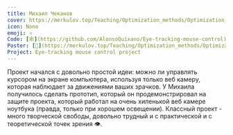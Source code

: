 ```yaml
---
title: Михаил Чеканов
cover: https://merkulov.top/Teaching/Optimization_methods/Optimization_methods____/Лучшие_проекты_по_оптимизации_2019/Михаил_Чеканов/chekanov.png
icon: None
emoji: ⭐
Code: [🕸](https://github.com/AlonsoQuixano/Eye-tracking-mouse-control)
Poster: [📎](https://merkulov.top/Teaching/Optimization_methods/Optimization_methods____/Лучшие_проекты_по_оптимизации_2019/Михаил_Чеканов/chekanov.pdf)
Project: Eye-tracking mouse control project
---
```


Проект начался с довольно простой идеи: можно ли управлять курсором на экране компьютера, используя только веб камеру, которая наблюдает за движениями ваших зрачков. У Михаила получилось сделать прототип, который он продемонстрировал на защите проекта, который работал на очень хиленькой веб камере ноутбука (правда, только при хорошем освещении). Классный проект - много творческой свободы, довольно трудный и с практической и с теоретической точек зрения 👁.
